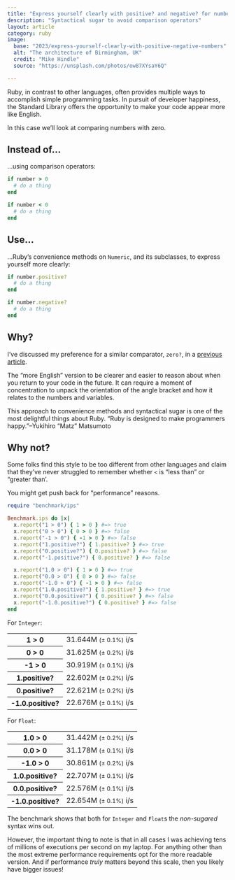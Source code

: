 ```yaml
---
title: "Express yourself clearly with positive? and negative? for numbers"
description: "Syntactical sugar to avoid comparison operators"
layout: article
category: ruby
image:
  base: "2023/express-yourself-clearly-with-positive-negative-numbers"
  alt: "The architecture of Birmingham, UK"
  credit: "Mike Hindle"
  source: "https://unsplash.com/photos/ow87XYsaY6Q"

---
```


Ruby, in contrast to other languages, often provides multiple ways to accomplish simple programming tasks. In pursuit of developer happiness, the Standard Library offers the opportunity to make your code appear more like English.

In this case we’ll look at comparing numbers with zero.

## Instead of…

…using comparison operators:

```ruby
if number > 0
  # do a thing
end

if number < 0
  # do a thing
end
```

## Use…

…Ruby’s convenience methods on `Numeric`, and its subclasses, to express yourself more clearly:

```ruby
if number.positive?
  # do a thing
end

if number.negative?
  # do a thing
end
```


## Why?

I’ve discussed my preference for a similar comparator, `zero?`, in a [previous article](/ruby/use-zero-for-integer-float-comparison).

The “more English” version to be clearer and easier to reason about when you return to your code in the future. It can require a moment of concentration to unpack the orientation of the angle bracket and how it relates to the numbers and variables.

This approach to convenience methods and syntactical sugar is one of the most delightful things about Ruby. “Ruby is designed to make programmers happy.”–Yukihiro “Matz” Matsumoto


## Why not?

Some folks find this style to be too different from other languages and claim that they’ve never struggled to remember whether `<` is “less than” or “greater than’.

You might get push back for “performance” reasons.

```ruby
require "benchmark/ips"

Benchmark.ips do |x|
  x.report("1 > 0") { 1 > 0 } #=> true
  x.report("0 > 0") { 0 > 0 } #=> false
  x.report("-1 > 0") { -1 > 0 } #=> false
  x.report("1.positive?") { 1.positive? } #=> true
  x.report("0.positive?") { 0.positive? } #=> false
  x.report("-1.positive?") { 0.positive? } #=> false

  x.report("1.0 > 0") { 1 > 0 } #=> true
  x.report("0.0 > 0") { 0 > 0 } #=> false
  x.report("-1.0 > 0") { -1 > 0 } #=> false
  x.report("1.0.positive?") { 1.positive? } #=> true
  x.report("0.0.positive?") { 0.positive? } #=> false
  x.report("-1.0.positive?") { 0.positive? } #=> false
end
```

For `Integer`:

<table>
<tr>
  <th>1 > 0</th>
  <td class="text-right">31.644M <small>(± 0.1%)</small> i/s</td>
</tr>
<tr>
  <th>0 > 0</th>
  <td class="text-right">31.625M <small>(± 0.2%)</small> i/s</td>
</tr>
<tr>
  <th>-1 > 0</th>
  <td class="text-right">30.919M <small>(± 0.1%)</small> i/s</td>
</tr>
<tr>
  <th>1.positive?</th>
  <td class="text-right">22.602M <small>(± 0.2%)</small> i/s</td>
</tr>
<tr>
  <th>0.positive?</th>
  <td class="text-right">22.621M <small>(± 0.2%)</small> i/s</td>
</tr>
<tr>
  <th>-1.0.positive?</th>
  <td class="text-right">22.676M <small>(± 0.1%)</small> i/s</td>
</tr>
</table>

For `Float`:

<table>
<tr>
  <th>1.0 > 0</th>
  <td class="text-right">31.442M <small>(± 0.2%)</small> i/s</td>
</tr>
<tr>
  <th>0.0 > 0</th>
  <td class="text-right">31.178M <small>(± 0.1%)</small> i/s</td>
</tr>
<tr>
  <th>-1.0 > 0</th>
  <td class="text-right">30.861M <small>(± 0.2%)</small> i/s</td>
</tr>
<tr>
  <th>1.0.positive?</th>
  <td class="text-right">22.707M <small>(± 0.1%)</small> i/s</td>
</tr>
<tr>
  <th>0.0.positive?</th>
  <td class="text-right">22.576M <small>(± 0.1%)</small> i/s</td>
</tr>
<tr>
  <th>-1.0.positive?</th>
  <td class="text-right">22.654M <small>(± 0.1%)</small> i/s</td>
</tr>
</table>

The benchmark shows that both for `Integer` and `Float`s the _non-sugared_ syntax wins out.

However, the important thing to note is that in all cases I was achieving tens of millions of executions per second on my laptop. For anything other than the most extreme performance requirements opt for the more readable version. And if performance _truly_ matters beyond this scale, then you likely have bigger issues!